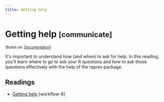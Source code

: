 ```yaml
---
title: Getting help
---
```


<!-- Generated automatically from getting-help.yml. Do not edit by hand -->

# Getting help <small class='communicate'>[communicate]</small>
<small>(Builds on: [Documentation](documentation.md))</small>

It's important to understand how (and when) to ask for help. In this reading,
you'll learn where to go to ask your R questions and how to ask those
questions effectively with the help of the reprex package.

## Readings

  * [Getting help](https://dcl-workflow.stanford.edu/getting-help.html) [workflow-8]


